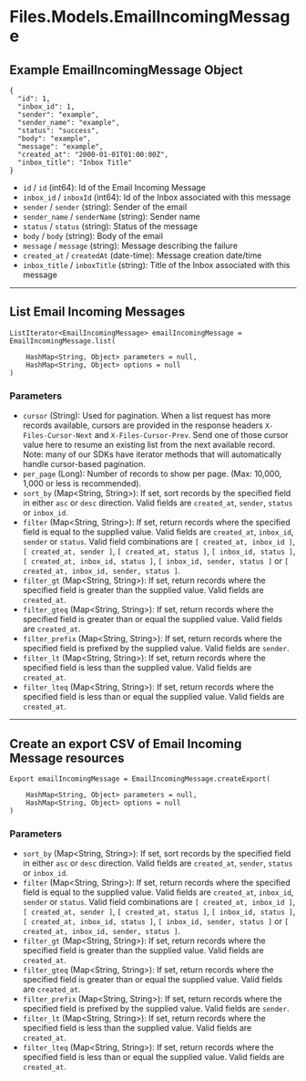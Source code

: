 # Files.Models.EmailIncomingMessage

## Example EmailIncomingMessage Object

```
{
  "id": 1,
  "inbox_id": 1,
  "sender": "example",
  "sender_name": "example",
  "status": "success",
  "body": "example",
  "message": "example",
  "created_at": "2000-01-01T01:00:00Z",
  "inbox_title": "Inbox Title"
}
```

* `id` / `id`  (int64): Id of the Email Incoming Message
* `inbox_id` / `inboxId`  (int64): Id of the Inbox associated with this message
* `sender` / `sender`  (string): Sender of the email
* `sender_name` / `senderName`  (string): Sender name
* `status` / `status`  (string): Status of the message
* `body` / `body`  (string): Body of the email
* `message` / `message`  (string): Message describing the failure
* `created_at` / `createdAt`  (date-time): Message creation date/time
* `inbox_title` / `inboxTitle`  (string): Title of the Inbox associated with this message


---

## List Email Incoming Messages

```
ListIterator<EmailIncomingMessage> emailIncomingMessage = EmailIncomingMessage.list(
    
    HashMap<String, Object> parameters = null,
    HashMap<String, Object> options = null
)
```

### Parameters

* `cursor` (String): Used for pagination.  When a list request has more records available, cursors are provided in the response headers `X-Files-Cursor-Next` and `X-Files-Cursor-Prev`.  Send one of those cursor value here to resume an existing list from the next available record.  Note: many of our SDKs have iterator methods that will automatically handle cursor-based pagination.
* `per_page` (Long): Number of records to show per page.  (Max: 10,000, 1,000 or less is recommended).
* `sort_by` (Map<String, String>): If set, sort records by the specified field in either `asc` or `desc` direction. Valid fields are `created_at`, `sender`, `status` or `inbox_id`.
* `filter` (Map<String, String>): If set, return records where the specified field is equal to the supplied value. Valid fields are `created_at`, `inbox_id`, `sender` or `status`. Valid field combinations are `[ created_at, inbox_id ]`, `[ created_at, sender ]`, `[ created_at, status ]`, `[ inbox_id, status ]`, `[ created_at, inbox_id, status ]`, `[ inbox_id, sender, status ]` or `[ created_at, inbox_id, sender, status ]`.
* `filter_gt` (Map<String, String>): If set, return records where the specified field is greater than the supplied value. Valid fields are `created_at`.
* `filter_gteq` (Map<String, String>): If set, return records where the specified field is greater than or equal the supplied value. Valid fields are `created_at`.
* `filter_prefix` (Map<String, String>): If set, return records where the specified field is prefixed by the supplied value. Valid fields are `sender`.
* `filter_lt` (Map<String, String>): If set, return records where the specified field is less than the supplied value. Valid fields are `created_at`.
* `filter_lteq` (Map<String, String>): If set, return records where the specified field is less than or equal the supplied value. Valid fields are `created_at`.


---

## Create an export CSV of Email Incoming Message resources

```
Export emailIncomingMessage = EmailIncomingMessage.createExport(
    
    HashMap<String, Object> parameters = null,
    HashMap<String, Object> options = null
)
```

### Parameters

* `sort_by` (Map<String, String>): If set, sort records by the specified field in either `asc` or `desc` direction. Valid fields are `created_at`, `sender`, `status` or `inbox_id`.
* `filter` (Map<String, String>): If set, return records where the specified field is equal to the supplied value. Valid fields are `created_at`, `inbox_id`, `sender` or `status`. Valid field combinations are `[ created_at, inbox_id ]`, `[ created_at, sender ]`, `[ created_at, status ]`, `[ inbox_id, status ]`, `[ created_at, inbox_id, status ]`, `[ inbox_id, sender, status ]` or `[ created_at, inbox_id, sender, status ]`.
* `filter_gt` (Map<String, String>): If set, return records where the specified field is greater than the supplied value. Valid fields are `created_at`.
* `filter_gteq` (Map<String, String>): If set, return records where the specified field is greater than or equal the supplied value. Valid fields are `created_at`.
* `filter_prefix` (Map<String, String>): If set, return records where the specified field is prefixed by the supplied value. Valid fields are `sender`.
* `filter_lt` (Map<String, String>): If set, return records where the specified field is less than the supplied value. Valid fields are `created_at`.
* `filter_lteq` (Map<String, String>): If set, return records where the specified field is less than or equal the supplied value. Valid fields are `created_at`.
